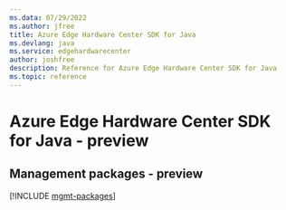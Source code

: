 ```yaml
---
ms.data: 07/29/2022
ms.author: jfree
title: Azure Edge Hardware Center SDK for Java
ms.devlang: java
ms.service: edgehardwarecenter
author: joshfree
description: Reference for Azure Edge Hardware Center SDK for Java
ms.topic: reference
---
```

# Azure Edge Hardware Center SDK for Java - preview

## Management packages - preview
[!INCLUDE [mgmt-packages](edge-hardware-center-mgmt-index.md)]